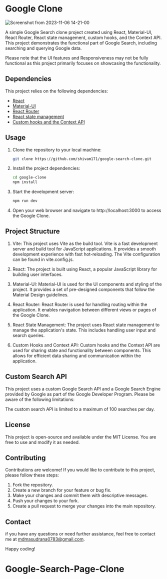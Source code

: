# Google Clone

![Screenshot from 2023-11-06 14-21-00](https://github.com/Shivam171/google-search-clone/assets/66107248/a8368abb-983f-4ac1-84ba-2f11ed9672f9)

A simple Google Search clone project created using React, Material-UI, React Router, React state management, custom hooks, and the Context API. This project demonstrates the functional part of Google Search, including searching and querying Google data. 

Please note that the UI features and Responsiveness may not be fully functional as this project primarily focuses on showcasing the functionality.

## Dependencies

This project relies on the following dependencies:

- [React](https://reactjs.org/)
- [Material-UI](https://mui.com/)
- [React Router](https://reactrouter.com/)
- [React state management](https://reactjs.org/docs/hooks-state.html)
- [Custom hooks and the Context API](https://legacy.reactjs.org/docs/context.html)

## Usage

1. Clone the repository to your local machine:

   ```bash
   git clone https://github.com/shivam171/google-search-clone.git


1. Install the project dependencies:
   ```bash
   cd google-clone
   npm install

2. Start the development server:
    ```bash
   npm run dev

3. Open your web browser and navigate to http://localhost:3000 to access the Google Clone.

## Project Structure
1. Vite: This project uses Vite as the build tool. Vite is a fast development server and build tool for JavaScript applications. It provides a smooth development experience with fast hot-reloading. The Vite configuration can be found in vite.config.js.

2. React: The project is built using React, a popular JavaScript library for building user interfaces.

3. Material-UI: Material-UI is used for the UI components and styling of the project. It provides a set of pre-designed components that follow the Material Design guidelines.

4. React Router: React Router is used for handling routing within the application. It enables navigation between different views or pages of the Google Clone.

5. React State Management: The project uses React state management to manage the application's state. This includes handling user input and search queries.

6. Custom Hooks and Context API: Custom hooks and the Context API are used for sharing state and functionality between components. This allows for efficient data sharing and communication within the application.

## Custom Search API
This project uses a custom Google Search API and a Google Search Engine provided by Google as part of the Google Developer Program. Please be aware of the following limitations:

The custom search API is limited to a maximum of 100 searches per day.

## License
This project is open-source and available under the MIT License. You are free to use and modify it as needed.

## Contributing
Contributions are welcome! If you would like to contribute to this project, please follow these steps:
1. Fork the repository.
2. Create a new branch for your feature or bug fix.
3. Make your changes and commit them with descriptive messages.
4. Push your changes to your fork.
5. Create a pull request to merge your changes into the main repository.

## Contact
if you have any questions or need further assistance, feel free to contact me at mdmasudrana0783@gmail.com.

Happy coding!

# Google-Search-Page-Clone
